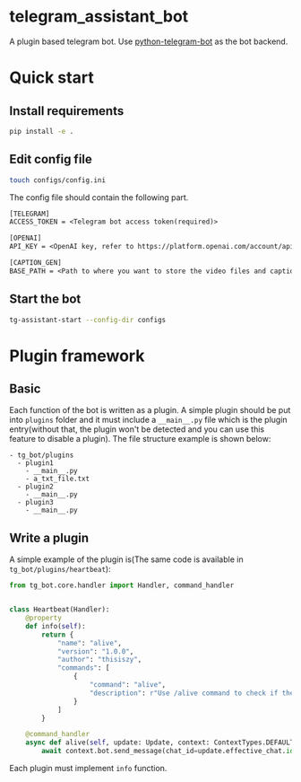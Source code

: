 # telegram_assistant_bot

A plugin based telegram bot. Use [python-telegram-bot](https://github.com/python-telegram-bot/python-telegram-bot) as the bot backend.

# Quick start

## Install requirements

```bash
pip install -e .
```

## Edit config file

```bash
touch configs/config.ini
```

The config file should contain the following part.

```txt
[TELEGRAM]
ACCESS_TOKEN = <Telegram bot access token(required)>

[OPENAI]
API_KEY = <OpenAI key, refer to https://platform.openai.com/account/api-keys>

[CAPTION_GEN]
BASE_PATH = <Path to where you want to store the video files and caption files(required if use caption_gen)>
```

## Start the bot

```bash
tg-assistant-start --config-dir configs
```

# Plugin framework

## Basic

Each function of the bot is written as a plugin. A simple plugin should be put into `plugins` folder and it must include a `__main__.py` file which is the plugin entry(without that, the plugin won't be detected and you can use this feature to disable a plugin). The file structure example is shown below:

```
- tg_bot/plugins
  - plugin1
    - __main__.py
    - a_txt_file.txt
  - plugin2
    - __main__.py
  - plugin3
    - __main__.py
```

## Write a plugin

A simple example of the plugin is(The same code is available in `tg_bot/plugins/heartbeat`):

```python
from tg_bot.core.handler import Handler, command_handler


class Heartbeat(Handler):
    @property
    def info(self):
        return {
            "name": "alive",
            "version": "1.0.0",
            "author": "thisiszy",
            "commands": [
                {
                    "command": "alive",
                    "description": r"Use /alive command to check if the bot is alive"
                }
            ]
        }

    @command_handler
    async def alive(self, update: Update, context: ContextTypes.DEFAULT_TYPE):
        await context.bot.send_message(chat_id=update.effective_chat.id, text="Alive!")
```

Each plugin must implement `info` function.
